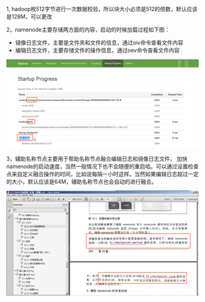 1, hadoop枚512字节进行一次数据校验，所以块大小必须是512的倍数，默认应该是128M，可以更改

2，namenode主要存储两方面的内容，启动的时候加载过程如下图：

* 镜像日志文件，主要是文件夹和文件的信息，通过oiv命令查看文件内容
* 编辑日志文件，主要存储文件的操作信息，通过oev命令查看文件内容

![image-20190506155258506](assets/image-20190506155258506.png)

3，辅助名称节点主要用于帮助名称节点融合编辑日志和镜像日志文件， 加快namenode的启动速度，当然一般情况下也不会随便的重启哈。可以通过设置检查点来自定义融合操作的时间，比如说每隔一小时这样。当然如果编辑日志超过一定的大小，默认应该是64M，辅助名称节点也会自动的进行融合。

![image-20190506164340737](assets/image-20190506164340737.png)

